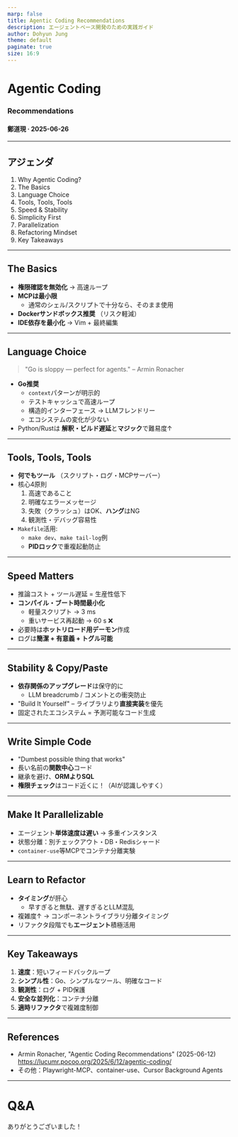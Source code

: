 ```yaml
---
marp: false
title: Agentic Coding Recommendations
description: エージェントベース開発のための実践ガイド
author: Dohyun Jung
theme: default
paginate: true
size: 16:9
---
```


# Agentic Coding  
### Recommendations  
#### 鄭道現 · 2025-06-26

---

## アジェンダ
1. Why Agentic Coding?
2. The Basics
3. Language Choice
4. Tools, Tools, Tools
5. Speed & Stability
6. Simplicity First
7. Parallelization
8. Refactoring Mindset
9. Key Takeaways

---

## The Basics
- **権限確認を無効化** → 高速ループ  
- **MCPは最小限**  
  - 通常のシェル/スクリプトで十分なら、そのまま使用  
- **Dockerサンドボックス推奨** （リスク軽減）  
- **IDE依存を最小化** → Vim + 最終編集

<!--
**Presenter Notes:**
- この部分は、エージェントに最大限自由に作業を任せ、開発者は管理と方向性の提示に集中するワークフローを意味します。
- 権限確認を無効化すると、反復ループが高速になります。ただし、リスクを軽減するため、Dockerサンドボックス環境を推奨します。
- MCP（ツール標準化プロトコル）は必要な時だけ使用し、通常のシェル/スクリプトで十分な場合はそのまま使用するのが効率的です。
- IDE依存度を下げれば、エージェントがコード作成に集中し、開発者は最終編集のみで済みます。
- 実務では、エージェントが一度に考慮すべき情報が多くなるほど管理が困難になるため、適切なタイミングでの構造化とリファクタリングが必要です。
-->

---

## Language Choice
> "Go is sloppy — perfect for agents." – Armin Ronacher
- **Go推奨**  
  - `context`パターンが明示的  
  - テストキャッシュで高速ループ  
  - 構造的インターフェース → LLMフレンドリー  
  - エコシステムの変化が少ない
- Python/Rustは **解釈・ビルド遅延**と**マジック**で難易度↑

<!--
**Presenter Notes:**
- エージェントに親しみやすい言語と環境を提供すれば、作業精度と速度が向上します。
- Goはcontext渡しが明確で、テストキャッシュが優秀なため反復作業が高速です。
- 構造的インターフェースにより、LLMが型を理解しやすくなります。
- エコシステムの変化が少ないため、エージェントが予測可能なコードを生成します。
- Python/Rustはビルド/実行遅延、マジック（隠された動作）のため、エージェントがミスしやすいです。
- 実務では、Makefileにテスト、リンター、ログコマンドを整理しておけば、エージェントが簡単に活用できます。
-->

---

## Tools, Tools, Tools
- **何でもツール** （スクリプト・ログ・MCPサーバー）  
- 核心4原則  
  1. 高速であること  
  2. 明確なエラーメッセージ  
  3. 失敗（クラッシュ）はOK、**ハング**はNG  
  4. 観測性・デバッグ容易性  
- `Makefile`活用:  
  - `make dev`、`make tail-log`例  
  - **PIDロック**で重複起動防止

<!--
**Presenter Notes:**
- ツールとは、リンター、テスト、ログ、開発サーバーなど、エージェントが使用できる全てのものを意味します。
- ツールは高速で、明確なエラーメッセージを提供し、クラッシュは構わないがハングは絶対に避けるべきです。
- 観測性とデバッグが簡単でなければ、エージェントが問題を診断・解決できません。
- Makefileに主要コマンドを整理しておけば、エージェントが簡単にアクセスできます。
- 例：PIDロックで重複起動を防ぎ、エージェントがサーバーを複数回起動するミスを防止します。
- ログをstdoutに出力し、ドキュメントに場所を明記すれば、エージェントが必要な情報を直接見つけて処理できます。
-->

---

## Speed Matters
- 推論コスト + ツール遅延 = 生産性低下  
- **コンパイル・ブート時間最小化**  
  - 軽量スクリプト → 3 ms  
  - 重いサービス再起動 → 60 s ❌  
- 必要時は**ホットリロード用デーモン**作成  
- ログは**簡潔 + 有意義 + トグル可能**

<!--
**Presenter Notes:**
- エージェントの作業速度は、ツールと環境設定に大きく左右されます。
- 反復作業（テスト、ビルドなど）が高速であるほど、エージェントがより頻繁に、より効果的にフィードバックを得られます。
- ビルド/テスト速度を最適化して、高速フィードバックループを作成してください。
- 例：テストが遅いとエージェントが小さな変更でも長時間待つ必要があるため、並列化やキャッシュを活用して速度を向上させます。
- ログは必要な情報のみを簡潔に記録し、必要に応じてトグルできるよう設計してください。
-->

---

## Stability & Copy/Paste
- **依存関係のアップグレード**は保守的に  
  - LLM breadcrumb / コメントとの衝突防止  
- "Build It Yourself" – ライブラリより**直接実装**を優先  
- 固定されたエコシステム = 予測可能なコード生成

<!--
**Presenter Notes:**
- 予測可能な結果と一貫した動作が重要です。
- 依存関係のアップグレードは保守的に進め、LLMが残したコメントや判断と衝突しないようにします。
- 可能な限り直接実装（Build It Yourself）方式を優先し、エージェントがコードをより理解・保守しやすくします。
- 固定されたエコシステムは、エージェントが予測可能なコードを生成するのに役立ちます。
- 例：デバッグモードでメールを実際に送信せずログに記録すれば、エージェントがログのみで認証フローを自動化できます。
-->

---

## Write Simple Code
- "Dumbest possible thing that works"  
- 長い名前の**関数中心**コード  
- 継承を避け、**ORMよりSQL**  
- **権限チェック**はコード近くに！（AIが認識しやすく）

<!--
**Presenter Notes:**
- 複雑性を減らし、明確でシンプルな構造を維持することで、エージェントが全体的な文脈を理解しやすくなります。
- 関数中心、長い名前、継承ではなく組み合わせ、ORMよりSQLなど、シンプルなパターンを推奨します。
- 権限チェックはコード近くに明確に配置し、エージェントが見落とさないようにします。
- 実務では、機能別にファイルとコンポーネントを分離し、不要な重複を除去してください。
-->

---

## Make It Parallelizable
- エージェント**単体速度は遅い** → 多重インスタンス  
- 状態分離：別チェックアウト・DB・Redisシャード  
- `container-use`等MCPでコンテナ分離実験

<!--
**Presenter Notes:**
- エージェントが複数のタスクを同時に処理できるよう設計すれば、全体的な開発速度が向上します。
- テスト、ビルド、コード生成など反復作業を並列実行してください。
- 状態分離のため、別チェックアウト、DB、Redisシャードなどを活用できます。
- MCPのcontainer-useなどでコンテナ分離実験も可能です。
-->

---

## Learn to Refactor
- **タイミング**が肝心  
  - 早すぎると無駄、遅すぎるとLLM混乱  
- 複雑度↑ → コンポーネントライブラリ分離タイミング  
- リファクタ段階でも**エージェント**積極活用

<!--
**Presenter Notes:**
- リファクタリングのタイミングと範囲を慎重に決定する必要があります。
- 早すぎたり遅すぎたりするリファクタリングは、むしろ非効率的です。
- エージェントが作業しにくくなった時が適切なタイミングです。
- 例：Tailwindクラスが多すぎてエージェントがコンポーネント抽出できない時、その時点で構造化作業を指示してください。
- リファクタ段階でもエージェントを積極活用できます。
-->

---

## Key Takeaways
1. **速度**：短いフィードバックループ  
2. **シンプル性**：Go、シンプルなツール、明確なコード  
3. **観測性**：ログ + PID保護  
4. **安全な並列化**：コンテナ分離  
5. **適時リファクタ**で複雑度制御

---

## References
- Armin Ronacher, "Agentic Coding Recommendations" (2025-06-12)  
  <https://lucumr.pocoo.org/2025/6/12/agentic-coding/>  
- その他：Playwright-MCP、container-use、Cursor Background Agents

---

# Q&A  
ありがとうございました！